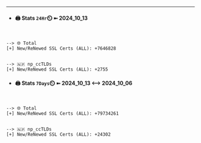 

---
- #### 🖨️ **Stats** `24Hr`⏲️ ➼ 2024_10_13
```console


--> 🌐 Total
[+] New/ReNewed SSL Certs (ALL): +7646828


--> 🇳🇵 np_ccTLDs
[+] New/ReNewed SSL Certs (ALL): +2755

```

- #### 🖨️ **Stats** `7Days`⏲️ ➼ 2024_10_13 <--> 2024_10_06
```console


--> 🌐 Total
[+] New/ReNewed SSL Certs (ALL): +79734261


--> 🇳🇵 np_ccTLDs
[+] New/ReNewed SSL Certs (ALL): +24302

```

